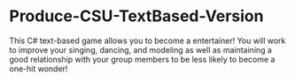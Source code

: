 # Produce-CSU-TextBased-Version
This  C# text-based game allows you to become a entertainer! You will work to improve your singing, dancing, and modeling as well as maintaining a good relationship with your group members to be less likely to become a one-hit wonder!
